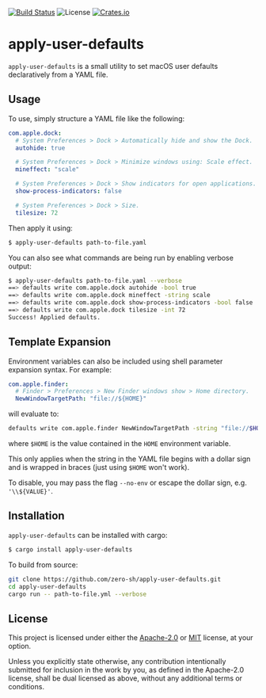 [![Build Status](https://travis-ci.org/zero-sh/apply-user-defaults.svg?branch=master)](https://travis-ci.org/zero-sh/apply-user-defaults)
![License](https://img.shields.io/crates/l/assert_cli.svg)
[![Crates.io](https://img.shields.io/crates/v/apply-user-defaults.svg)](https://crates.io/crates/apply-user-defaults)

# apply-user-defaults

`apply-user-defaults` is a small utility to set macOS user defaults
declaratively from a YAML file.

## Usage

To use, simply structure a YAML file like the following:

```yaml
com.apple.dock:
  # System Preferences > Dock > Automatically hide and show the Dock.
  autohide: true

  # System Preferences > Dock > Minimize windows using: Scale effect.
  mineffect: "scale"

  # System Preferences > Dock > Show indicators for open applications.
  show-process-indicators: false

  # System Preferences > Dock > Size.
  tilesize: 72
```

Then apply it using:

```sh
$ apply-user-defaults path-to-file.yaml
```

You can also see what commands are being run by enabling verbose output:

```sh
$ apply-user-defaults path-to-file.yaml --verbose
==> defaults write com.apple.dock autohide -bool true
==> defaults write com.apple.dock mineffect -string scale
==> defaults write com.apple.dock show-process-indicators -bool false
==> defaults write com.apple.dock tilesize -int 72
Success! Applied defaults.
```

## Template Expansion

Environment variables can also be included using shell parameter expansion
syntax. For example:

```yaml
com.apple.finder:
  # Finder > Preferences > New Finder windows show > Home directory.
  NewWindowTargetPath: "file://${HOME}"
```

will evaluate to: 

```sh
defaults write com.apple.finder NewWindowTargetPath -string "file://$HOME"
```

where `$HOME` is the value contained in the `HOME` environment variable.

This only applies when the string in the YAML file begins with a dollar sign and
is wrapped in braces (just using `$HOME` won't work).

To disable, you may pass the flag `--no-env` or escape the dollar sign, e.g.
`'\\${VALUE}'`.

## Installation

`apply-user-defaults` can be installed with cargo:

```sh
$ cargo install apply-user-defaults
```

To build from source:

```sh
git clone https://github.com/zero-sh/apply-user-defaults.git
cd apply-user-defaults
cargo run -- path-to-file.yml --verbose
```

## License

This project is licensed under either the [Apache-2.0](LICENSE-APACHE) or
[MIT](LICENSE-MIT) license, at your option.

Unless you explicitly state otherwise, any contribution intentionally submitted
for inclusion in the work by you, as defined in the Apache-2.0 license, shall be
dual licensed as above, without any additional terms or conditions.
